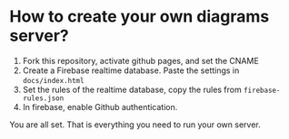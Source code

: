 # How to create your own diagrams server?

1. Fork this repository, activate github pages, and set the CNAME
2. Create a Firebase realtime database. Paste the settings in `docs/index.html`
3. Set the rules of the realtime database, copy the rules from `firebase-rules.json`
4. In firebase, enable Github authentication.

You are all set. That is everything you need to run your own server.